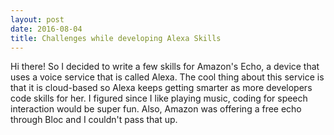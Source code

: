 ```yaml
---
layout: post
date: 2016-08-04
title: Challenges while developing Alexa Skills
---
```


Hi there! So I decided to write a few skills for Amazon's Echo, a device that uses a voice service that is called Alexa. The cool thing about this service is that it is cloud-based so Alexa keeps getting smarter as more developers code skills for her. I figured since I like playing music, coding for speech interaction would be super fun. Also, Amazon was offering a free echo through Bloc and I couldn't pass that up.
